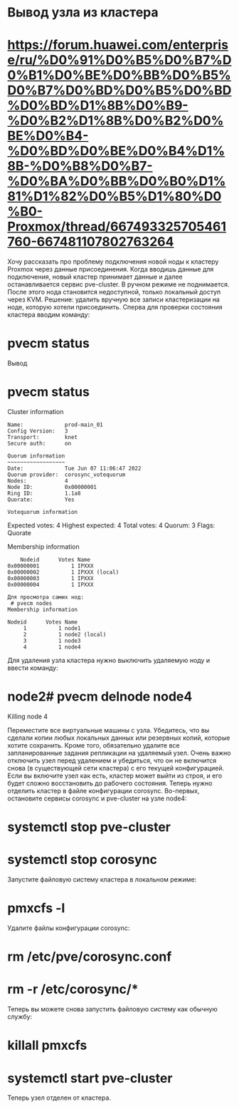 # Вывод узла из кластера
# https://forum.huawei.com/enterprise/ru/%D0%91%D0%B5%D0%B7%D0%B1%D0%BE%D0%BB%D0%B5%D0%B7%D0%BD%D0%B5%D0%BD%D0%BD%D1%8B%D0%B9-%D0%B2%D1%8B%D0%B2%D0%BE%D0%B4-%D0%BD%D0%BE%D0%B4%D1%8B-%D0%B8%D0%B7-%D0%BA%D0%BB%D0%B0%D1%81%D1%82%D0%B5%D1%80%D0%B0-Proxmox/thread/667493325705461760-667481107802763264

Хочу рассказать про проблему подключения новой ноды к кластеру Proxmox через данные присоединения.
Когда вводишь данные для подключения, новый кластер принимает данные и далее останавливается сервис pve-cluster. В ручном режиме не поднимается.
После этого нода становится недоступной, только локальный доступ через KVM.
Решение: удалить вручную все записи кластеризации на ноде, которую хотели присоединить.
Сперва для проверки состояния кластера вводим команду:
 # pvecm status
Вывод
 # pvecm status
Cluster information
~~~~~~~~~~~~~~~~~~~
Name:             prod-main_01
Config Version:   3
Transport:        knet
Secure auth:      on

Quorum information
~~~~~~~~~~~~~~~~~~
Date:             Tue Jun 07 11:06:47 2022
Quorum provider:  corosync_votequorum
Nodes:            4
Node ID:          0x00000001
Ring ID:          1.1a8
Quorate:          Yes

Votequorum information
~~~~~~~~~~~~~~~~~~~~~~
Expected votes:   4
Highest expected: 4
Total votes:      4
Quorum:           3
Flags:            Quorate

Membership information
~~~~~~~~~~~~~~~~~~~~~~
    Nodeid      Votes Name
0x00000001          1 IPXXX
0x00000002          1 IPXXX (local)
0x00000003          1 IPXXX
0x00000004          1 IPXXX

Для просмотра самих нод:
 # pvecm nodes
Membership information
~~~~~~~~~~~~~~~~~~~~~~
    Nodeid      Votes Name
         1          1 node1
         2          1 node2 (local)
         3          1 node3
         4          1 node4

Для удаления узла кластера нужно выключить удаляемую ноду и ввести команду:
 # node2# pvecm delnode node4

Killing node 4

Переместите все виртуальные машины с узла. Убедитесь, что вы сделали копии любых локальных данных или резервных копий, которые хотите сохранить. Кроме того, обязательно удалите все запланированные задания репликации на удаляемый узел. Очень важно отключить узел перед удалением и убедиться, что он не включится снова (в существующей сети кластера) с его текущей конфигурацией. Если вы включите узел как есть, кластер может выйти из строя, и его будет сложно восстановить до рабочего состояния.
Теперь нужно отделить кластер в файле конфигурации corosync.
Во-первых, остановите сервисы corosync и pve-cluster на узле node4:

 # systemctl stop pve-cluster
 # systemctl stop corosync

Запустите файловую систему кластера в локальном режиме:
 # pmxcfs -l

Удалите файлы конфигурации corosync:
 # rm /etc/pve/corosync.conf
 # rm -r /etc/corosync/*

Теперь вы можете снова запустить файловую систему как обычную службу:
 # killall pmxcfs
 # systemctl start pve-cluster

Теперь узел отделен от кластера.